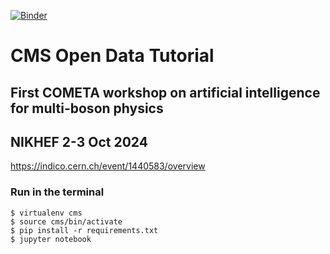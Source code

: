 [![Binder](https://mybinder.org/badge_logo.svg)](https://mybinder.org/v2/gh/cms-dpoa/cms-nikhef-tutorial/HEAD)

# CMS Open Data Tutorial

## First COMETA workshop on artificial intelligence for multi-boson physics
## NIKHEF 2-3 Oct 2024

https://indico.cern.ch/event/1440583/overview

### Run in the terminal
```
$ virtualenv cms
$ source cms/bin/activate
$ pip install -r requirements.txt
$ jupyter notebook
```

